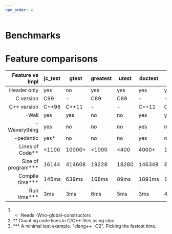 ```yaml
---
nav_order: 4
---
```


# Benchmarks

# Feature comparisons

| Feature vs Impl        | jc_test |  gtest  | greatest |  utest  | doctest |  catch2 |
|-----------------------:|---------|---------|----------|---------|---------|---------|
| Header only            |   yes   |    no   |    yes   |   yes   |   yes   |   yes   |
| C version              |   C99   |    -    |    C89   |   C89   |    -    |    -    |
| C++ version            |  C++98  |  C++11  |     -    |    -    |  C++11  |  C++11  |
| -Wall                  |   yes   |   yes   |    no    |   no    |   yes   |   yes   |
| -Weverything           |   yes   |    no   |    no    |   no    |   yes   |    no   |
| -pedantic              |   yes*  |    no   |    no    |   no    |   yes   |    no   |
| Lines of Code**        |  <1100  |  10000+ |   <1000  |  <400   |  4000+  |  11000+ |
| Size of program***     |  16144  |  414608 |   19228  |  18280  |  146348 |  829572 |
| Compile time***        |  145ms  |  639ms  |   168ms  |   89ms  |  1891ms | 10965ms |
| Run time***            |    3ms  |    3ms  |    6ms   |    5ms  |    3ms  |   4ms   |


1. * Needs -Wno-global-constructors 
1. ** Counting code lines in C/C++ files using cloc
1. *** A minimal test example. "clang++ -O2". Picking the fastest time.
